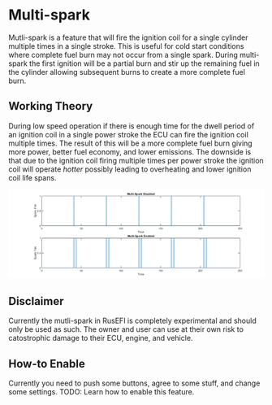 # Multi-spark  
Mutli-spark is a feature that will fire the ignition coil for a single cylinder multiple times in a single stroke. This is useful for cold start conditions where complete fuel burn may not occur from a single spark. During multi-spark the first ignition will be a partial burn and stir up the remaining fuel in the cylinder allowing subsequent burns to create a more complete fuel burn. 

## Working Theory
During low speed operation if there is enough time for the dwell period of an ignition coil in a single power stroke the ECU can fire the ignition coil multiple times. The result of this will be a more complete fuel burn giving more power, better fuel economy, and lower emissions. The downside is that due to the ignition coil firing multiple times per power stroke the ignition coil will operate *hotter* possibly leading to overheating and lower ignition coil life spans. 

![MultisparkMatlab](Images/MultisparkMatlab.png "Multi-spark theory")

## Disclaimer
Currently the mutli-spark in RusEFI is completely experimental and should only be used as such. The owner and user can use at their own risk to catostrophic damage to their ECU, engine, and vehicle. 

## How-to Enable
Currently you need to push some buttons, agree to some stuff, and change some settings. TODO: Learn how to enable this feature. 